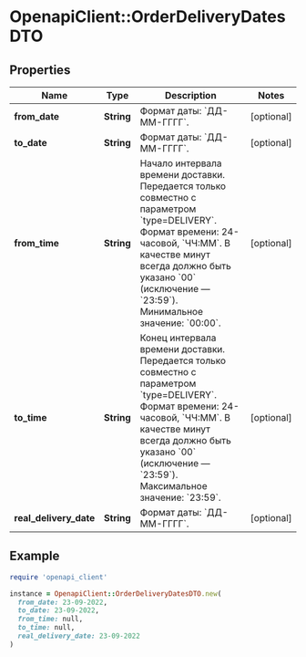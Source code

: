 # OpenapiClient::OrderDeliveryDatesDTO

## Properties

| Name | Type | Description | Notes |
| ---- | ---- | ----------- | ----- |
| **from_date** | **String** | Формат даты: &#x60;ДД-ММ-ГГГГ&#x60;.  | [optional] |
| **to_date** | **String** | Формат даты: &#x60;ДД-ММ-ГГГГ&#x60;.  | [optional] |
| **from_time** | **String** | Начало интервала времени доставки.  Передается только совместно с параметром &#x60;type&#x3D;DELIVERY&#x60;.  Формат времени: 24-часовой, &#x60;ЧЧ:ММ&#x60;. В качестве минут всегда должно быть указано &#x60;00&#x60; (исключение — &#x60;23:59&#x60;).  Минимальное значение: &#x60;00:00&#x60;.  | [optional] |
| **to_time** | **String** | Конец интервала времени доставки.  Передается только совместно с параметром &#x60;type&#x3D;DELIVERY&#x60;.  Формат времени: 24-часовой, &#x60;ЧЧ:ММ&#x60;. В качестве минут всегда должно быть указано &#x60;00&#x60; (исключение — &#x60;23:59&#x60;).  Максимальное значение: &#x60;23:59&#x60;.  | [optional] |
| **real_delivery_date** | **String** | Формат даты: &#x60;ДД-ММ-ГГГГ&#x60;.  | [optional] |

## Example

```ruby
require 'openapi_client'

instance = OpenapiClient::OrderDeliveryDatesDTO.new(
  from_date: 23-09-2022,
  to_date: 23-09-2022,
  from_time: null,
  to_time: null,
  real_delivery_date: 23-09-2022
)
```

